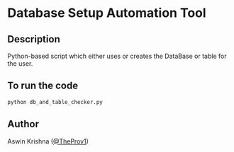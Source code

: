 # Database Setup Automation Tool

## Description

Python-based script which either uses or creates the DataBase or table for the user.


## To run the code

```python
python db_and_table_checker.py
```


## Author

Aswin Krishna ([@TheProv1](https://github.com/TheProv1/))
